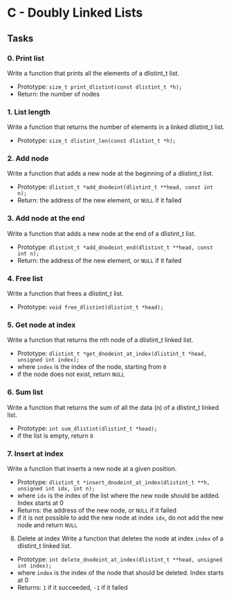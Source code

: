 # C - Doubly Linked Lists

## Tasks

### 0. Print list
Write a function that prints all the elements of a dlistint_t list.
- Prototype: `size_t print_dlistint(const dlistint_t *h);`
- Return: the number of nodes

### 1. List length
Write a function that returns the number of elements in a linked dlistint_t list.
- Prototype: `size_t dlistint_len(const dlistint_t *h);`

### 2. Add node
Write a function that adds a new node at the beginning of a dlistint_t list.
- Prototype: `dlistint_t *add_dnodeint(dlistint_t **head, const int n);`
- Return: the address of the new element, or `NULL` if it failed

### 3. Add node at the end
Write a function that adds a new node at the end of a dlistint_t list.
- Prototype: `dlistint_t *add_dnodeint_end(dlistint_t **head, const int n);`
- Return: the address of the new element, or `NULL` if it failed

### 4. Free list
Write a function that frees a dlistint_t list.
- Prototype: `void free_dlistint(dlistint_t *head);`

### 5. Get node at index
Write a function that returns the nth node of a dlistint_t linked list.
- Prototype: `dlistint_t *get_dnodeint_at_index(dlistint_t *head, unsigned int index);`
- where `index` is the index of the node, starting from `0`
- if the node does not exist, return `NULL`

### 6. Sum list
Write a function that returns the sum of all the data (n) of a dlistint_t linked list.
- Prototype: `int sum_dlistint(dlistint_t *head);`
- if the list is empty, return `0`

### 7. Insert at index
Write a function that inserts a new node at a given position.
- Prototype: `dlistint_t *insert_dnodeint_at_index(dlistint_t **h, unsigned int idx, int n);`
- where `idx` is the index of the list where the new node should be added. Index starts at 0
- Returns: the address of the new node, or `NULL` if it failed
- if it is not possible to add the new node at index `idx`, do not add the new node and return `NULL`

8. Delete at index
Write a function that deletes the node at index `index` of a dlistint_t linked list.
- Prototype: `int delete_dnodeint_at_index(dlistint_t **head, unsigned int index);`
- where `index` is the index of the node that should be deleted. Index starts at 0
- Returns: `1` if it succeeded, `-1` if it failed
